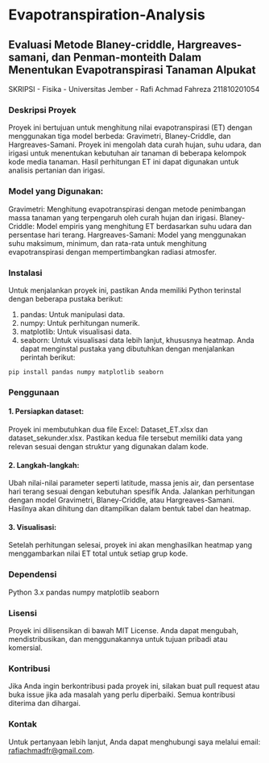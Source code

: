# Evapotranspiration-Analysis
##  Evaluasi Metode Blaney-criddle, Hargreaves-samani, dan Penman-monteith Dalam Menentukan Evapotranspirasi Tanaman Alpukat

SKRIPSI - Fisika - Universitas Jember - Rafi Achmad Fahreza 211810201054  


### Deskripsi Proyek
Proyek ini bertujuan untuk menghitung nilai evapotranspirasi (ET) dengan menggunakan tiga model berbeda: Gravimetri, Blaney-Criddle, dan Hargreaves-Samani. Proyek ini mengolah data curah hujan, suhu udara, dan irigasi untuk menentukan kebutuhan air tanaman di beberapa kelompok kode media tanaman. Hasil perhitungan ET ini dapat digunakan untuk analisis pertanian dan irigasi.

### Model yang Digunakan:
Gravimetri: Menghitung evapotranspirasi dengan metode penimbangan massa tanaman yang terpengaruh oleh curah hujan dan irigasi.
Blaney-Criddle: Model empiris yang menghitung ET berdasarkan suhu udara dan persentase hari terang.
Hargreaves-Samani: Model yang menggunakan suhu maksimum, minimum, dan rata-rata untuk menghitung evapotranspirasi dengan mempertimbangkan radiasi atmosfer.

### Instalasi
Untuk menjalankan proyek ini, pastikan Anda memiliki Python terinstal dengan beberapa pustaka berikut:
1. pandas: Untuk manipulasi data.
2. numpy: Untuk perhitungan numerik.
3. matplotlib: Untuk visualisasi data.
4. seaborn: Untuk visualisasi data lebih lanjut, khususnya heatmap.
Anda dapat menginstal pustaka yang dibutuhkan dengan menjalankan perintah berikut:

`pip install pandas numpy matplotlib seaborn`

### Penggunaan
#### 1. Persiapkan dataset:

Proyek ini membutuhkan dua file Excel: Dataset_ET.xlsx dan dataset_sekunder.xlsx.
Pastikan kedua file tersebut memiliki data yang relevan sesuai dengan struktur yang digunakan dalam kode.

#### 2. Langkah-langkah:

Ubah nilai-nilai parameter seperti latitude, massa jenis air, dan persentase hari terang sesuai dengan kebutuhan spesifik Anda.
Jalankan perhitungan dengan model Gravimetri, Blaney-Criddle, atau Hargreaves-Samani. Hasilnya akan dihitung dan ditampilkan dalam bentuk tabel dan heatmap.

#### 3. Visualisasi:

Setelah perhitungan selesai, proyek ini akan menghasilkan heatmap yang menggambarkan nilai ET total untuk setiap grup kode.

### Dependensi
Python 3.x
pandas
numpy
matplotlib
seaborn

### Lisensi
Proyek ini dilisensikan di bawah MIT License. Anda dapat mengubah, mendistribusikan, dan menggunakannya untuk tujuan pribadi atau komersial.

### Kontribusi
Jika Anda ingin berkontribusi pada proyek ini, silakan buat pull request atau buka issue jika ada masalah yang perlu diperbaiki. Semua kontribusi diterima dan dihargai.

### Kontak
Untuk pertanyaan lebih lanjut, Anda dapat menghubungi saya melalui email: rafiachmadfr@gmail.com.
